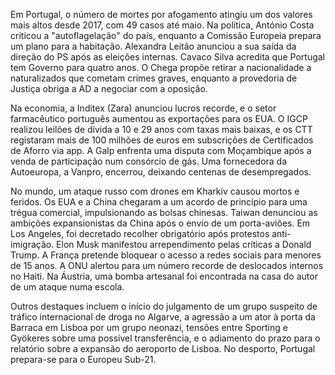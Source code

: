Em Portugal, o número de mortes por afogamento atingiu um dos valores mais altos desde 2017, com 49 casos até maio. Na política, António Costa criticou a "autoflagelação" do país, enquanto a Comissão Europeia prepara um plano para a habitação. Alexandra Leitão anunciou a sua saída da direção do PS após as eleições internas. Cavaco Silva acredita que Portugal tem Governo para quatro anos. O Chega propõe retirar a nacionalidade a naturalizados que cometam crimes graves, enquanto a provedoria de Justiça obriga a AD a negociar com a oposição.

Na economia, a Inditex (Zara) anunciou lucros recorde, e o setor farmacêutico português aumentou as exportações para os EUA. O IGCP realizou leilões de dívida a 10 e 29 anos com taxas mais baixas, e os CTT registaram mais de 100 milhões de euros em subscrições de Certificados de Aforro via app. A Galp enfrenta uma disputa com Moçambique após a venda de participação num consórcio de gás. Uma fornecedora da Autoeuropa, a Vanpro, encerrou, deixando centenas de desempregados.

No mundo, um ataque russo com drones em Kharkiv causou mortos e feridos. Os EUA e a China chegaram a um acordo de princípio para uma trégua comercial, impulsionando as bolsas chinesas. Taiwan denunciou as ambições expansionistas da China após o envio de um porta-aviões. Em Los Angeles, foi decretado recolher obrigatório após protestos anti-imigração. Elon Musk manifestou arrependimento pelas críticas a Donald Trump. A França pretende bloquear o acesso a redes sociais para menores de 15 anos. A ONU alertou para um número recorde de deslocados internos no Haiti. Na Áustria, uma bomba artesanal foi encontrada na casa do autor de um ataque numa escola.

Outros destaques incluem o início do julgamento de um grupo suspeito de tráfico internacional de droga no Algarve, a agressão a um ator à porta da Barraca em Lisboa por um grupo neonazi,  tensões entre Sporting e Gyökeres sobre uma possível transferência,  e o adiamento do prazo para o relatório sobre a expansão do aeroporto de Lisboa. No desporto, Portugal prepara-se para o Europeu Sub-21.